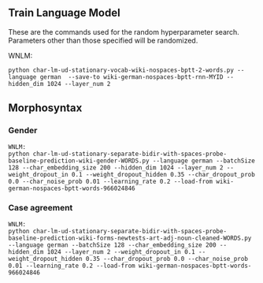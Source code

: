 ## Train Language Model

These are the commands used for the random hyperparameter search. Parameters other than those specified will be randomized.

WNLM:

```
python char-lm-ud-stationary-vocab-wiki-nospaces-bptt-2-words.py --language german  --save-to wiki-german-nospaces-bptt-rnn-MYID --hidden_dim 1024 --layer_num 2 
```

## Morphosyntax

### Gender

```
WNLM:
python char-lm-ud-stationary-separate-bidir-with-spaces-probe-baseline-prediction-wiki-gender-WORDS.py --language german --batchSize 128 --char_embedding_size 200 --hidden_dim 1024 --layer_num 2 --weight_dropout_in 0.1 --weight_dropout_hidden 0.35 --char_dropout_prob 0.0 --char_noise_prob 0.01 --learning_rate 0.2 --load-from wiki-german-nospaces-bptt-words-966024846
```

### Case agreement

```
WNLM:
python char-lm-ud-stationary-separate-bidir-with-spaces-probe-baseline-prediction-wiki-forms-newtests-art-adj-noun-cleaned-WORDS.py --language german --batchSize 128 --char_embedding_size 200 --hidden_dim 1024 --layer_num 2 --weight_dropout_in 0.1 --weight_dropout_hidden 0.35 --char_dropout_prob 0.0 --char_noise_prob 0.01 --learning_rate 0.2 --load-from wiki-german-nospaces-bptt-words-966024846
```






